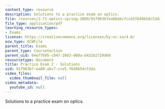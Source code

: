 ```yaml
---
content_type: resource
description: Solutions to a practice exam on optics.
file: /courses/2-71-optics-spring-2009/91f903b7ea80abc7cce5f649b5dc53da_MIT2_71S09_practice2_sol.pdf
file_type: application/pdf
learning_resource_types:
- Exams
license: https://creativecommons.org/licenses/by-nc-sa/4.0/
ocw_type: OCWFile
parent_title: Exams
parent_type: CourseSection
parent_uid: 64e77695-cb47-2863-d60a-b432b2729d60
resourcetype: Document
title: Practice Exam 2 - Solutions
uid: 91f903b7-ea80-abc7-cce5-f649b5dc53da
video_files:
  video_thumbnail_file: null
video_metadata:
  youtube_id: null
---
```

Solutions to a practice exam on optics.